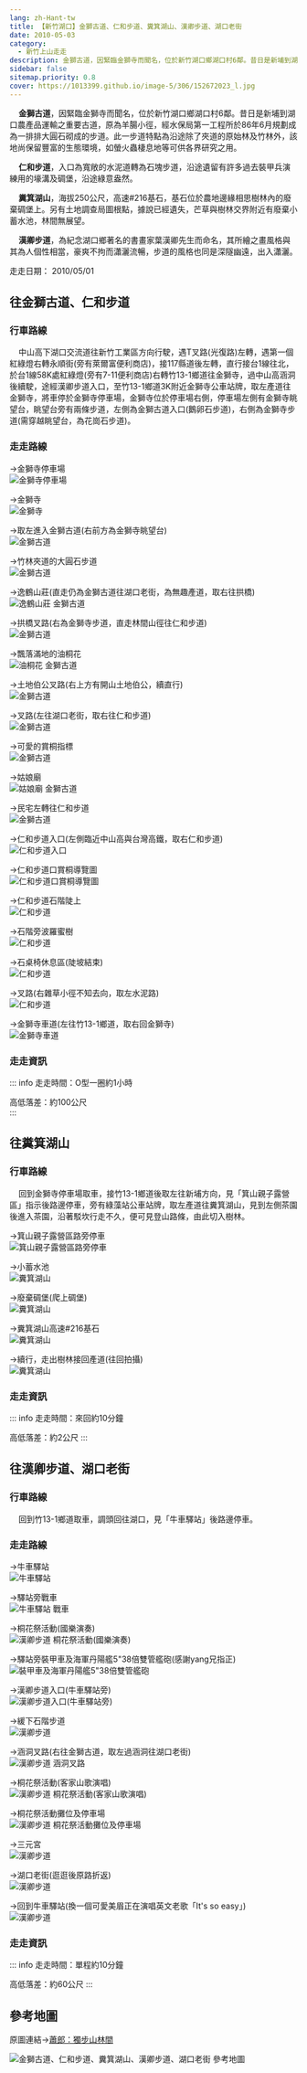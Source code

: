 ```yaml
---
lang: zh-Hant-tw
title: 【新竹湖口】金獅古道、仁和步道、糞箕湖山、漢卿步道、湖口老街
date: 2010-05-03
category: 
  - 新竹上山走走
description: 金獅古道，因緊臨金獅寺而聞名，位於新竹湖口鄉湖口村6鄰。昔日是新埔到湖口農產品運輸之重要古道，原為羊腸小徑，經水保局第一工程所於86年6月規劃成為一排排大圓石砌成的步道。此一步道特點為沿途除了夾道的原始林及竹林外，該地尚保留豐富的生態環境，如螢火蟲棲息地等可供各界研究之用。 仁和步道，入口為寬敞的水泥道轉為石塊步道，沿途遺留有許多過去裝甲兵演練用的壕溝及碉堡，沿途綠意盎然。 糞箕湖山，海拔250公尺，高速#216基石，基石位於農地邊緣相思樹林內的廢棄碉堡上。另有土地調查局圖根點，據說已經遺失，芒草與樹林交界附近有廢棄小蓄水池，林間無展望。 漢卿步道，為紀念湖口鄉著名的書畫家葉漢卿先生而命名，其所繪之畫風格與其為人個性相當，豪爽不拘而瀟灑流暢，步道的風格也同是深隧幽遠，出入瀟灑。
sidebar: false
sitemap.priority: 0.8
cover: https://1013399.github.io/image-5/306/152672023_l.jpg
---
```


    **金獅古道**，因緊臨金獅寺而聞名，位於新竹湖口鄉湖口村6鄰。昔日是新埔到湖口農產品運輸之重要古道，原為羊腸小徑，經水保局第一工程所於86年6月規劃成為一排排大圓石砌成的步道。此一步道特點為沿途除了夾道的原始林及竹林外，該地尚保留豐富的生態環境，如螢火蟲棲息地等可供各界研究之用。  

<!-- more -->

    **仁和步道**，入口為寬敞的水泥道轉為石塊步道，沿途遺留有許多過去裝甲兵演練用的壕溝及碉堡，沿途綠意盎然。  

    **糞箕湖山**，海拔250公尺，高速#216基石，基石位於農地邊緣相思樹林內的廢棄碉堡上。另有土地調查局圖根點，據說已經遺失，芒草與樹林交界附近有廢棄小蓄水池，林間無展望。  

    **漢卿步道**，為紀念湖口鄉著名的書畫家葉漢卿先生而命名，其所繪之畫風格與其為人個性相當，豪爽不拘而瀟灑流暢，步道的風格也同是深隧幽遠，出入瀟灑。

走走日期： 2010/05/01

## 往金獅古道、仁和步道
### 行車路線  
    中山高下湖口交流道往新竹工業區方向行駛，遇T叉路(光復路)左轉，遇第一個紅綠燈右轉永順街(旁有萊爾富便利商店)，接117縣道後左轉，直行接台1線往北，於台1線58K處紅綠燈(旁有7-11便利商店)右轉竹13-1鄉道往金獅寺，過中山高涵洞後續駛，途經漢卿步道入口，至竹13-1鄉道3K附近金獅寺公車站牌，取左產道往金獅寺，將車停於金獅寺停車場，金獅寺位於停車場右側，停車場左側有金獅寺眺望台，眺望台旁有兩條步道，左側為金獅古道入口(鵝卵石步道)，右側為金獅寺步道(需穿越眺望台，為花崗石步道)。

### 走走路線
→金獅寺停車場  
![金獅寺停車場](https://1013399.github.io/image-5/306/152671927_l.jpg)

→金獅寺  
![金獅寺](https://1013399.github.io/image-5/306/152671933_l.jpg)

→取左進入金獅古道(右前方為金獅寺眺望台)  
![金獅古道](https://1013399.github.io/image-5/306/152671952_l.jpg)

→竹林夾道的大圓石步道  
![金獅古道](https://1013399.github.io/image-5/306/152671961_l.jpg)

→逸鶴山莊(直走仍為金獅古道往湖口老街，為無趣產道，取右往拱橋)  
![逸鶴山莊 金獅古道](https://1013399.github.io/image-5/306/152671992_l.jpg)

→拱橋叉路(右為金獅寺步道，直走林間山徑往仁和步道)  
![金獅古道](https://1013399.github.io/image-5/306/152672023_l.jpg)

→飄落滿地的油桐花  
![油桐花 金獅古道](https://1013399.github.io/image-5/306/152672096_l.jpg)

→土地伯公叉路(右上方有開山土地伯公，續直行)  
![金獅古道](https://1013399.github.io/image-5/306/152672146_l.jpg)

→叉路(左往湖口老街，取右往仁和步道)  
![金獅古道](https://1013399.github.io/image-5/306/152672204_l.jpg)

→可愛的賞桐指標  
![金獅古道](https://1013399.github.io/image-5/306/152672369_l.jpg)

→姑娘廟  
![姑娘廟 金獅古道](https://1013399.github.io/image-5/306/152672443_l.jpg)

→民宅左轉往仁和步道  
![金獅古道](https://1013399.github.io/image-5/306/152672507_l.jpg)

→仁和步道入口(左側臨近中山高與台灣高鐵，取右仁和步道)  
![仁和步道入口](https://1013399.github.io/image-5/306/152672518_l.jpg)

→仁和步道口賞桐導覽圖  
![仁和步道口賞桐導覽圖](https://1013399.github.io/image-5/306/152672535_l.jpg)

→仁和步道石階陡上  
![仁和步道](https://1013399.github.io/image-5/306/152672555_l.jpg)

→石階旁波羅蜜樹  
![仁和步道](https://1013399.github.io/image-5/306/152672572_l.jpg)

→石桌椅休息區(陡坡結束)  
![仁和步道](https://1013399.github.io/image-5/306/152672587_l.jpg)

→叉路(右雜草小徑不知去向，取左水泥路)  
![仁和步道](https://1013399.github.io/image-5/306/152672598_l.jpg)

→金獅寺車道(左往竹13-1鄉道，取右回金獅寺)  
![金獅寺車道](https://1013399.github.io/image-5/306/152672657_l.jpg)

### 走走資訊
::: info
走走時間：O型一圈約1小時

高低落差：約100公尺  
:::

## 往糞箕湖山
### 行車路線
    回到金獅寺停車場取車，接竹13-1鄉道後取左往新埔方向，見「箕山親子露營區」指示後路邊停車，旁有綠藻站公車站牌，取左產道往糞箕湖山，見到左側茶園後進入茶園，沿著駁坎行走不久，便可見登山路條，由此切入樹林。

→箕山親子露營區路旁停車  
![箕山親子露營區路旁停車](https://1013399.github.io/image-5/306/152672673_l.jpg)

→小蓄水池  
![糞箕湖山](https://1013399.github.io/image-5/306/152672715_l.jpg)

→廢棄碉堡(爬上碉堡)  
![糞箕湖山](https://1013399.github.io/image-5/306/152672837_l.jpg)

→糞箕湖山高速#216基石  
![糞箕湖山](https://1013399.github.io/image-5/306/152672853_l.jpg)

→續行，走出樹林接回產道(往回拍攝)  
![糞箕湖山](https://1013399.github.io/image-5/306/152672869_l.jpg)

### 走走資訊
::: info
走走時間：來回約10分鐘

高低落差：約2公尺
:::


## 往漢卿步道、湖口老街
### 行車路線  
    回到竹13-1鄉道取車，調頭回往湖口，見「牛車驛站」後路邊停車。

### 走走路線
→牛車驛站  
![牛車驛站](https://1013399.github.io/image-5/306/152673027_l.jpg)

→驛站旁戰車  
![牛車驛站 戰車](https://1013399.github.io/image-5/306/152672935_l.jpg)

→桐花祭活動(國樂演奏)  
![漢卿步道 桐花祭活動(國樂演奏)](https://1013399.github.io/image-5/306/152672915_l.jpg)

→驛站旁裝甲車及海軍丹陽艦5"38倍雙管艦砲(感謝yang兄指正)  
![裝甲車及海軍丹陽艦5"38倍雙管艦砲](https://1013399.github.io/image-5/306/152672888_l.jpg)

→漢卿步道入口(牛車驛站旁)  
![漢卿步道入口(牛車驛站旁)](https://1013399.github.io/image-5/306/152673108_l.jpg)

→緩下石階步道  
![漢卿步道](https://1013399.github.io/image-5/306/152673121_l.jpg)

→涵洞叉路(右往金獅古道，取左過涵洞往湖口老街)  
![漢卿步道 涵洞叉路](https://1013399.github.io/image-5/306/152673150_l.jpg)

→桐花祭活動(客家山歌演唱)  
![漢卿步道 桐花祭活動(客家山歌演唱)](https://1013399.github.io/image-5/306/152673156_l.jpg)

→桐花祭活動攤位及停車場  
![漢卿步道 桐花祭活動攤位及停車場](https://1013399.github.io/image-5/306/152673166_l.jpg)

→三元宮  
![漢卿步道](https://1013399.github.io/image-5/306/152673176_l.jpg)

→湖口老街(逛逛後原路折返)  
![漢卿步道](https://1013399.github.io/image-5/306/152673182_l.jpg)

→回到牛車驛站(換一個可愛美眉正在演唱英文老歌「It's so easy」)  
![漢卿步道](https://1013399.github.io/image-5/306/152671770_l.jpg)


### 走走資訊
::: info
走走時間：單程約10分鐘

高低落差：約60公尺
:::

## 參考地圖
原圖連結→[蕭郎：獨步山林間](http://www.yougoipay.com/kenny/w691/index.htm)

![金獅古道、仁和步道、糞箕湖山、漢卿步道、湖口老街 參考地圖](https://1013399.github.io/image-5/306/152679200_l.jpg)